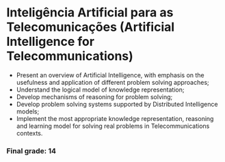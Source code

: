 # Inteligência Artificial para as Telecomunicações (Artificial Intelligence for Telecommunications)

* Present an overview of Artificial Intelligence, with emphasis on the usefulness and application of different problem solving approaches;
* Understand the logical model of knowledge representation;
* Develop mechanisms of reasoning for problem solving;
* Develop problem solving systems supported by Distributed Intelligence models;
* Implement the most appropriate knowledge representation, reasoning and learning model for solving real problems in Telecommunications contexts.

### Final grade: 14